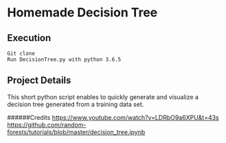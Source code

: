 # Homemade Decision Tree

## Execution
    Git clone
    Run DecisionTree.py with python 3.6.5

## Project Details

This short python script enables to quickly generate and visualize a decision tree generated from a training data set.


######Credits
https://www.youtube.com/watch?v=LDRbO9a6XPU&t=43s
https://github.com/random-forests/tutorials/blob/master/decision_tree.ipynb
